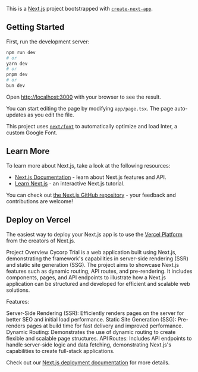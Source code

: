 This is a [Next.js](https://nextjs.org/) project bootstrapped with [`create-next-app`](https://github.com/vercel/next.js/tree/canary/packages/create-next-app).

## Getting Started

First, run the development server:

```bash
npm run dev
# or
yarn dev
# or
pnpm dev
# or
bun dev
```

Open [http://localhost:3000](http://localhost:3000) with your browser to see the result.

You can start editing the page by modifying `app/page.tsx`. The page auto-updates as you edit the file.

This project uses [`next/font`](https://nextjs.org/docs/basic-features/font-optimization) to automatically optimize and load Inter, a custom Google Font.

## Learn More

To learn more about Next.js, take a look at the following resources:

- [Next.js Documentation](https://nextjs.org/docs) - learn about Next.js features and API.
- [Learn Next.js](https://nextjs.org/learn) - an interactive Next.js tutorial.

You can check out [the Next.js GitHub repository](https://github.com/vercel/next.js/) - your feedback and contributions are welcome!

## Deploy on Vercel

The easiest way to deploy your Next.js app is to use the [Vercel Platform](https://vercel.com/new?utm_medium=default-template&filter=next.js&utm_source=create-next-app&utm_campaign=create-next-app-readme) from the creators of Next.js.

Project Overview
Cycorp Trial is a web application built using Next.js, demonstrating the framework's capabilities in server-side rendering (SSR) and static site generation (SSG). The project aims to showcase Next.js features such as dynamic routing, API routes, and pre-rendering. It includes components, pages, and API endpoints to illustrate how a Next.js application can be structured and developed for efficient and scalable web solutions.

Features:

Server-Side Rendering (SSR): Efficiently renders pages on the server for better SEO and initial load performance.
Static Site Generation (SSG): Pre-renders pages at build time for fast delivery and improved performance.
Dynamic Routing: Demonstrates the use of dynamic routing to create flexible and scalable page structures.
API Routes: Includes API endpoints to handle server-side logic and data fetching, demonstrating Next.js's capabilities to create full-stack applications.

Check out our [Next.js deployment documentation](https://nextjs.org/docs/deployment) for more details.
